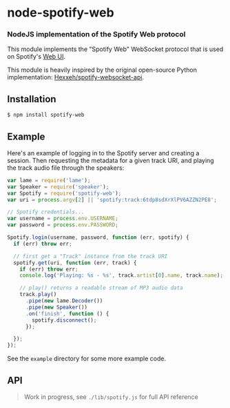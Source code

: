 node-spotify-web
================
### NodeJS implementation of the Spotify Web protocol

This module implements the "Spotify Web" WebSocket protocol that is used on
Spotify's [Web UI](http://play.spotify.com).

This module is heavily inspired by the original open-source Python implementation:
[Hexxeh/spotify-websocket-api](https://github.com/Hexxeh/spotify-websocket-api).

Installation
------------

``` bash
$ npm install spotify-web
```


Example
-------

Here's an example of logging in to the Spotify server and creating a session. Then
requesting the metadata for a given track URI, and playing the track audio file
through the speakers:

``` javascript
var lame = require('lame');
var Speaker = require('speaker');
var Spotify = require('spotify-web');
var uri = process.argv[2] || 'spotify:track:6tdp8sdXrXlPV6AZZN2PE8';

// Spotify credentials...
var username = process.env.USERNAME;
var password = process.env.PASSWORD;

Spotify.login(username, password, function (err, spotify) {
  if (err) throw err;

  // first get a "Track" instance from the track URI
  spotify.get(uri, function (err, track) {
    if (err) throw err;
    console.log('Playing: %s - %s', track.artist[0].name, track.name);

    // play() returns a readable stream of MP3 audio data
    track.play()
      .pipe(new lame.Decoder())
      .pipe(new Speaker())
      .on('finish', function () {
        spotify.disconnect();
      });

  });
});
```

See the `example` directory for some more example code.


API
---

> Work in progress, see `./lib/spotify.js` for full API reference

